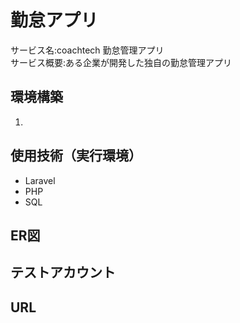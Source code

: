 # 勤怠アプリ
サービス名:coachtech 勤怠管理アプリ  
サービス概要:ある企業が開発した独自の勤怠管理アプリ

## 環境構築
1.

## 使用技術（実行環境）
- Laravel
- PHP
- SQL

## ER図

## テストアカウント

## URL